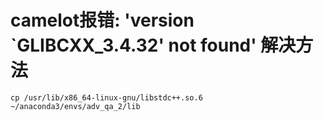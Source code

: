 # camelot报错: 'version `GLIBCXX_3.4.32' not found' 解决方法
```
cp /usr/lib/x86_64-linux-gnu/libstdc++.so.6 ~/anaconda3/envs/adv_qa_2/lib
```